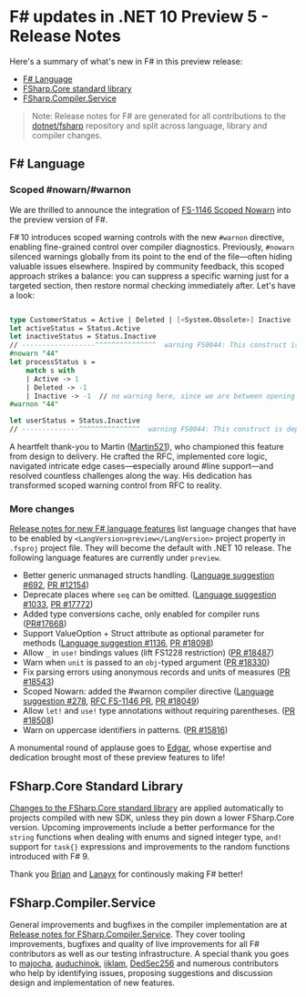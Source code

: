 # F# updates in .NET 10 Preview 5 - Release Notes

Here's a summary of what's new in F# in this preview release:

- [F# Language](#f-language)
- [FSharp.Core standard library](#fsharpcore-standard-library)
- [FSharp.Compiler.Service](#fsharpcompilerservice)

> Note: Release notes for F# are generated for all contributions to the [dotnet/fsharp](https://github.com/dotnet/fsharp) repository and split across language, library and compiler changes.

## F# Language

### Scoped #nowarn/#warnon
We are thrilled to announce the integration of [FS-1146 Scoped Nowarn](https://github.com/fsharp/fslang-design/blob/main/RFCs/FS-1146-scoped-nowarn.md) into the preview version of F#. 

F# 10 introduces scoped warning controls with the new `#warnon` directive, enabling fine-grained control over compiler diagnostics. Previously, `#nowarn` silenced warnings globally from its point to the end of the file—often hiding valuable issues elsewhere. Inspired by community feedback, this scoped approach strikes a balance: you can suppress a specific warning just for a targeted section, then restore normal checking immediately after. Let's have a look:

```fsharp

type CustomerStatus = Active | Deleted | [<System.Obsolete>] Inactive
let activeStatus = Status.Active
let inactiveStatus = Status.Inactive 
// ------------------^^^^^^^^^^^^^^^  warning FS0044: This construct is deprecated
#nowarn "44"
let processStatus s = 
    match s with
    | Active -> 1
    | Deleted -> -1
    | Inactive -> -1  // no warning here, since we are between opening "nowarn" and closing "warnon"
#warnon "44"

let userStatus = Status.Inactive
// --------------^^^^^^^^^^^^^^^  warning FS0044: This construct is deprecated

```


A heartfelt thank-you to Martin ([Martin521](https://github.com/Martin521)), who championed this feature from design to delivery. He crafted the RFC, implemented core logic, navigated intricate edge cases—especially around #line support—and resolved countless challenges along the way. His dedication has transformed scoped warning control from RFC to reality.


### More changes
[Release notes for new F# language features](https://fsharp.github.io/fsharp-compiler-docs/release-notes/Language.html) list language changes that have to be enabled by `<LangVersion>preview</LangVersion>` project property in `.fsproj` project file. They will become the default with .NET 10 release.
The following language features are currently under `preview`.

* Better generic unmanaged structs handling. ([Language suggestion #692](https://github.com/fsharp/fslang-suggestions/issues/692), [PR #12154](https://github.com/dotnet/fsharp/pull/12154))
* Deprecate places where `seq` can be omitted. ([Language suggestion #1033](https://github.com/fsharp/fslang-suggestions/issues/1033), [PR #17772](https://github.com/dotnet/fsharp/pull/17772))
* Added type conversions cache, only enabled for compiler runs ([PR#17668](https://github.com/dotnet/fsharp/pull/17668))
* Support ValueOption + Struct attribute as optional parameter for methods ([Language suggestion #1136](https://github.com/fsharp/fslang-suggestions/issues/1136), [PR #18098](https://github.com/dotnet/fsharp/pull/18098))
* Allow `_` in `use!` bindings values (lift FS1228 restriction) ([PR #18487](https://github.com/dotnet/fsharp/pull/18487))
* Warn when `unit` is passed to an `obj`-typed argument  ([PR #18330](https://github.com/dotnet/fsharp/pull/18330))
* Fix parsing errors using anonymous records and units of measures ([PR #18543](https://github.com/dotnet/fsharp/pull/18543))
* Scoped Nowarn: added the #warnon compiler directive ([Language suggestion #278](https://github.com/fsharp/fslang-suggestions/issues/278), [RFC FS-1146 PR](https://github.com/fsharp/fslang-design/pull/782), [PR #18049](https://github.com/dotnet/fsharp/pull/18049))
* Allow `let!` and `use!` type annotations without requiring parentheses. ([PR #18508](https://github.com/dotnet/fsharp/pull/18508))
* Warn on uppercase identifiers in patterns. ([PR #15816](https://github.com/dotnet/fsharp/pull/15816))

A monumental round of applause goes to [Edgar](https://github.com/edgarfgp), whose expertise and dedication brought most of these preview features to life!


## FSharp.Core Standard Library

[Changes to the FSharp.Core standard library](https://fsharp.github.io/fsharp-compiler-docs/release-notes/FSharp.Core.html#10.0.100-Added) are applied automatically to projects compiled with new SDK, unless they pin down a lower FSharp.Core version.
Upcoming improvements include a better performance for the `string` functions when dealing with enums and signed integer type, `and!` support for `task{}` expressions and improvements to the random functions introduced with F# 9.

Thank you [Brian](https://github.com/brianrourkeboll) and [Lanayx](https://github.com/dotnet/fsharp/commits?author=Lanayx) for continously making F# better!

## FSharp.Compiler.Service

General improvements and bugfixes in the compiler implementation are at [Release notes for FSharp.Compiler.Service](https://fsharp.github.io/fsharp-compiler-docs/release-notes/FSharp.Compiler.Service.html).
They cover tooling improvements, bugfixes and quality of live improvements for all F# contributors as well as our testing infrastructure. A special thank you goes to [majocha](https://github.com/dotnet/fsharp/commits?author=majocha), [auduchinok](https://github.com/dotnet/fsharp/commits?author=auduchinok), [ijklam](https://github.com/dotnet/fsharp/commits?author=ijklam), [DedSec256](https://github.com/dotnet/fsharp/commits?author=DedSec256) and numerous contributors who help by identifying issues, proposing suggestions and discussion design and implementation of new features.
